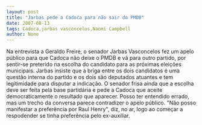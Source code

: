 ```yaml
---
layout: post
title: "Jarbas pede a Cadoca para não sair do PMDB"
date: 2007-08-13
tags: Cadoca,jarbas vasconcelos,Naomi Campbell
author: None
---
```


Na entrevista a Geraldo Freire, o senador Jarbas Vasconcelos fez um apelo p&uacute;blico para que Cadoca n&atilde;o deixe o PMDB e v&aacute; para outro partido, por sentir-se preterido na escolha do candidato para as pr&oacute;ximas elei&ccedil;&otilde;es municipais.
Jarbas insiste que a briga entre os dois candidatos &eacute; uma quest&atilde;o interna do partido e os dois s&atilde;o deputados atuantes e tem legitimidade para disputar a indica&ccedil;&atilde;o. O senador frisa ainda que a escolha deve ser feita pela base partid&aacute;ria e pede a Cadoca que aceite democraticamente o resultado que aparecer.
Posso ter entendido errado, mas um trecho da conversa parece contradizer o apelo p&uacute;blico. &quot;N&atilde;o posso manifestar a prefer&ecirc;ncia por Raul Henry&quot;, diz, no ar, logo ao come&ccedil;ar a respodender se tinha prefer&ecirc;ncia pelo ex-auxiliar.
 
